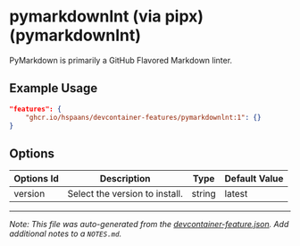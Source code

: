 
# pymarkdownlnt (via pipx) (pymarkdownlnt)

PyMarkdown is primarily a GitHub Flavored Markdown linter.

## Example Usage

```json
"features": {
    "ghcr.io/hspaans/devcontainer-features/pymarkdownlnt:1": {}
}
```

## Options

| Options Id | Description | Type | Default Value |
|-----|-----|-----|-----|
| version | Select the version to install. | string | latest |



---

_Note: This file was auto-generated from the [devcontainer-feature.json](https://github.com/hspaans/devcontainer-features/blob/main/src/pymarkdownlnt/devcontainer-feature.json).  Add additional notes to a `NOTES.md`._

